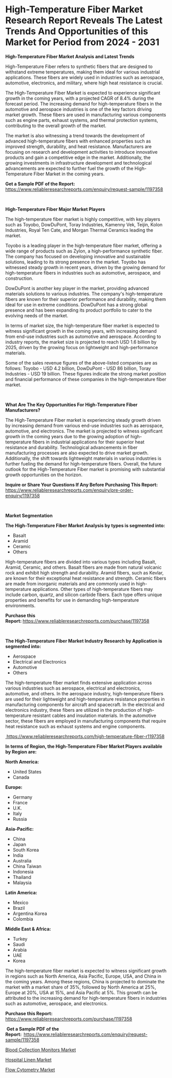 <p><h1>High-Temperature Fiber Market Research Report Reveals The Latest Trends And Opportunities of this Market for Period from 2024 - 2031</h1></p><p><strong>High-Temperature Fiber Market Analysis and Latest Trends</strong></p>
<p><p>High-Temperature Fiber refers to synthetic fibers that are designed to withstand extreme temperatures, making them ideal for various industrial applications. These fibers are widely used in industries such as aerospace, automotive, electronics, and military, where high heat resistance is crucial.</p><p>The High-Temperature Fiber Market is expected to experience significant growth in the coming years, with a projected CAGR of 8.4% during the forecast period. The increasing demand for high-temperature fibers in the automotive and aerospace industries is one of the key factors driving market growth. These fibers are used in manufacturing various components such as engine parts, exhaust systems, and thermal protection systems, contributing to the overall growth of the market.</p><p>The market is also witnessing a trend towards the development of advanced high-temperature fibers with enhanced properties such as improved strength, durability, and heat resistance. Manufacturers are focusing on research and development activities to introduce innovative products and gain a competitive edge in the market. Additionally, the growing investments in infrastructure development and technological advancements are expected to further fuel the growth of the High-Temperature Fiber Market in the coming years.</p></p>
<p><strong>Get a Sample PDF of the Report:&nbsp;</strong> <a href="https://www.reliableresearchreports.com/enquiry/request-sample/1197358">https://www.reliableresearchreports.com/enquiry/request-sample/1197358</a></p>
<p>&nbsp;</p>
<p><strong>High-Temperature Fiber Major Market Players</strong></p>
<p><p>The high-temperature fiber market is highly competitive, with key players such as Toyobo, DowDuPont, Toray Industries, Kamenny Vek, Teijin, Kolon Industries, Royal Ten Cate, and Morgan Thermal Ceramics leading the market.</p><p>Toyobo is a leading player in the high-temperature fiber market, offering a wide range of products such as Zylon, a high-performance synthetic fiber. The company has focused on developing innovative and sustainable solutions, leading to its strong presence in the market. Toyobo has witnessed steady growth in recent years, driven by the growing demand for high-temperature fibers in industries such as automotive, aerospace, and construction.</p><p>DowDuPont is another key player in the market, providing advanced materials solutions to various industries. The company's high-temperature fibers are known for their superior performance and durability, making them ideal for use in extreme conditions. DowDuPont has a strong global presence and has been expanding its product portfolio to cater to the evolving needs of the market.</p><p>In terms of market size, the high-temperature fiber market is expected to witness significant growth in the coming years, with increasing demand from end-use industries such as automotive and aerospace. According to industry reports, the market size is projected to reach USD 1.6 billion by 2025, driven by the growing focus on lightweight and high-performance materials.</p><p>Some of the sales revenue figures of the above-listed companies are as follows: Toyobo - USD 4.2 billion, DowDuPont - USD 86 billion, Toray Industries - USD 19 billion. These figures indicate the strong market position and financial performance of these companies in the high-temperature fiber market.</p></p>
<p>&nbsp;</p>
<p><strong>What Are The Key Opportunities For High-Temperature Fiber Manufacturers?</strong></p>
<p><p>The High-Temperature Fiber market is experiencing steady growth driven by increasing demand from various end-use industries such as aerospace, automotive, and electronics. The market is projected to witness significant growth in the coming years due to the growing adoption of high-temperature fibers in industrial applications for their superior heat resistance and durability. Technological advancements in fiber manufacturing processes are also expected to drive market growth. Additionally, the shift towards lightweight materials in various industries is further fueling the demand for high-temperature fibers. Overall, the future outlook for the High-Temperature Fiber market is promising with substantial growth opportunities on the horizon.</p></p>
<p><strong>Inquire or Share Your Questions If Any Before Purchasing This Report:</strong> <a href="https://www.reliableresearchreports.com/enquiry/pre-order-enquiry/1197358">https://www.reliableresearchreports.com/enquiry/pre-order-enquiry/1197358</a></p>
<p>&nbsp;</p>
<p><strong>Market Segmentation</strong></p>
<p><strong>The High-Temperature Fiber Market Analysis by types is segmented into:</strong></p>
<p><ul><li>Basalt</li><li>Aramid</li><li>Ceramic</li><li>Others</li></ul></p>
<p><p>High-temperature fibers are divided into various types including Basalt, Aramid, Ceramic, and others. Basalt fibers are made from natural volcanic rock and exhibit high strength and durability. Aramid fibers, such as Kevlar, are known for their exceptional heat resistance and strength. Ceramic fibers are made from inorganic materials and are commonly used in high-temperature applications. Other types of high-temperature fibers may include carbon, quartz, and silicon carbide fibers. Each type offers unique properties and benefits for use in demanding high-temperature environments.</p></p>
<p><strong>Purchase this Report:&nbsp;</strong><a href="https://www.reliableresearchreports.com/purchase/1197358">https://www.reliableresearchreports.com/purchase/1197358</a></p>
<p>&nbsp;</p>
<p><strong>The High-Temperature Fiber Market Industry Research by Application is segmented into:</strong></p>
<p><ul><li>Aerospace</li><li>Electrical and Electronics</li><li>Automotive</li><li>Others</li></ul></p>
<p><p>The high-temperature fiber market finds extensive application across various industries such as aerospace, electrical and electronics, automotive, and others. In the aerospace industry, high-temperature fibers are used for their lightweight and high-temperature resistance properties in manufacturing components for aircraft and spacecraft. In the electrical and electronics industry, these fibers are utilized in the production of high-temperature resistant cables and insulation materials. In the automotive sector, these fibers are employed in manufacturing components that require heat resistance such as exhaust systems and engine components.</p></p>
<p><a href="https://www.reliableresearchreports.com/high-temperature-fiber-r1197358">&nbsp;https://www.reliableresearchreports.com/high-temperature-fiber-r1197358</a></p>
<p><strong>In terms of Region, the High-Temperature Fiber Market Players available by Region are:</strong></p>
<p>
    <p> <strong> North America: </strong>
        <ul>
            <li>United States</li>
            <li>Canada</li>
        </ul>
        </p> 
    <p> <strong> Europe: </strong>
        <ul>
            <li>Germany</li>
            <li>France</li>
            <li>U.K.</li>
            <li>Italy</li>
            <li>Russia</li>
        </ul>
        </p> 
    <p> <strong> Asia-Pacific: </strong>
        <ul>
            <li>China</li>
            <li>Japan</li>
            <li>South Korea</li>
            <li>India</li>
            <li>Australia</li>
            <li>China Taiwan</li>
            <li>Indonesia</li>
            <li>Thailand</li>
            <li>Malaysia</li>
        </ul>
        </p> 
    <p> <strong> Latin America: </strong>
        <ul>
            <li>Mexico</li>
            <li>Brazil</li>
            <li>Argentina Korea</li>
            <li>Colombia</li>
        </ul>
        </p> 
    <p> <strong> Middle East & Africa: </strong>
        <ul>
            <li>Turkey</li>
            <li>Saudi</li>
            <li>Arabia</li>
            <li>UAE</li>
            <li>Korea</li>
        </ul>
    </p>
    </p>
<p><p>The high-temperature fiber market is expected to witness significant growth in regions such as North America, Asia Pacific, Europe, USA, and China in the coming years. Among these regions, China is projected to dominate the market with a market share of 35%, followed by North America at 25%, Europe at 20%, USA at 15%, and Asia Pacific at 5%. This growth can be attributed to the increasing demand for high-temperature fibers in industries such as automotive, aerospace, and electronics.</p></p>
<p><strong>Purchase this Report: </strong><a href="https://www.reliableresearchreports.com/purchase/1197358">https://www.reliableresearchreports.com/purchase/1197358</a></p>
<p>&nbsp;<strong>Get a Sample PDF of the Report:&nbsp;&nbsp;</strong><a href="https://www.reliableresearchreports.com/enquiry/request-sample/1197358">https://www.reliableresearchreports.com/enquiry/request-sample/1197358</a></p>
<p><strong></strong></p>
<p><p><a href="https://view.publitas.com/reportprime-1/blood-collection-monitors-market-overview-global-market-trends-and-future-prospects-from-2024-to-2031/">Blood Collection Monitors Market</a></p><p><a href="https://view.publitas.com/reportprime-1/hospital-linen-market-size-share-trends-analysis-report-by-product-type-i-type-ii-and-segment-forecasts-2024-2031/">Hospital Linen Market</a></p><p><a href="https://view.publitas.com/reportprime-1/flow-cytometry-market-market-segmentation-geographical-regions-and-market-forcast-till-2031/">Flow Cytometry Market</a></p></p>
